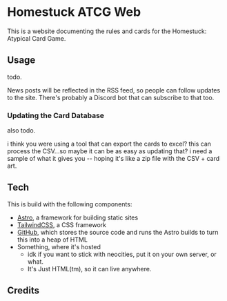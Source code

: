 # Homestuck ATCG Web
This is a website documenting the rules and cards for the Homestuck: Atypical Card Game.

## Usage
todo.

News posts will be reflected in the RSS feed, so people can follow updates to the site. There's probably a Discord bot that can subscribe to that too.

### Updating the Card Database
also todo.

i think you were using a tool that can export the cards to excel? this can process the CSV...so maybe it can be as easy as updating that? i need a sample of what it gives you -- hoping it's like a zip file with the CSV + card art. 

## Tech
This is build with the following components:

- [Astro](https://astro.build/), a framework for building static sites
- [TailwindCSS](https://tailwindcss.com/), a CSS framework
- [GitHub](https://github.com), which stores the source code and runs the Astro builds to turn this into a heap of HTML
- Something, where it's hosted 
  - idk if you want to stick with neocities, put it on your own server, or what.
  - It's Just HTML(tm), so it can live anywhere.

## Credits
